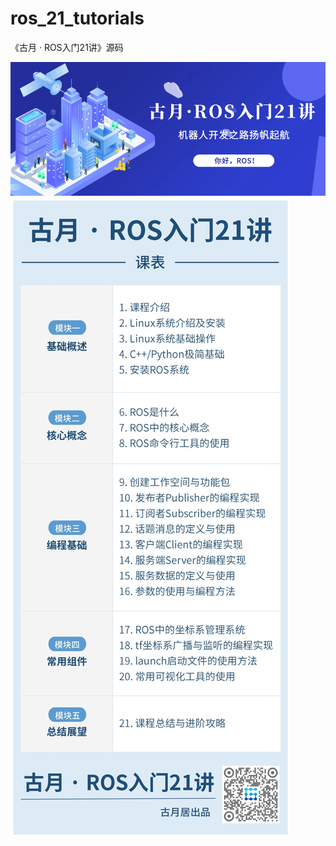 # ros_21_tutorials
《古月 · ROS入门21讲》源码

![tutorials](docs/ROS入门21讲.png)
![class](docs/ROS入门21讲_课表.jpg)


